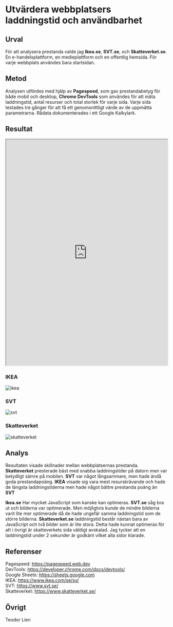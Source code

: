 

# Utvärdera webbplatsers laddningstid och användbarhet

## Urval  
För att analysera prestanda valde jag **Ikea.se**, **SVT.se**, och **Skatteverket.se**. En e-handelsplattform, en medieplattform och en offentlig hemsida. För varje webbplats användes bara startsidan.

## Metod  
Analysen utfördes med hjälp av **Pagespeed**, som gav prestandabetyg för både mobil och desktop, **Chrome DevTools** som användes för att mäta laddningstid, antal resurser och total storlek för varje sida. Varje sida testades tre gånger för att få ett genomsnittligt värde av de uppmätta parametrarna. Rådata dokumenterades i ett Google Kalkylark.

## Resultat
<iframe style="width: 100%; height: 705px;" src="https://docs.google.com/spreadsheets/d/e/2PACX-1vSQyoc8HKWwI-9fygXI2QvIH0qdfwoHXzOkX0DEZkfH2Ycpz1S9byeBN72IdDvAyQOqPjmuJXH2IP7E/pubhtml?widget=true&amp;headers=false"></iframe>

### IKEA
![ikea](../image/ikea.png?width=600)

### SVT
![svt](../image/svt2.png?width=600)

### Skatteverket
![skatteverket](../image/skatteverket.png?width=600)

## Analys  
Resultaten visade skillnader mellan webbplatsernas prestanda. **Skatteverket** presterade bäst med snabba laddningstider på datorn men var betydligt sämre på mobilen. **SVT** var något långsammare, men hade ändå goda prestandapoäng. **IKEA** visade sig vara mest resurskrävande och hade de längsta laddningstiderna men hade något bättre prestanda poäng än **SVT**

**Ikea.se** Har mycket JavaScript som kanske kan optimeras. **SVT.se** såg bra ut och bilderna var optimerade. Men möjligtvis kunde de mindre bilderna varit lite mer optimerade då de hade ungefär samma laddningstid som de större bilderna. **Skatteverket.se** laddningstid består nästan bara av JavaScript och två bilder som är lite stora. Detta hade kunnat optimeras för att i övrigt är skatteverkets sida väldigt avskalad. Jag tycker att en laddningstid under 2 sekunder är godkänt vilket alla sidor klarade.

## Referenser  
Pagespeed: https://pagespeed.web.dev    
DevTools: https://developer.chrome.com/docs/devtools/   
Google Sheets: https://sheets.google.com    
IKEA: https://www.ikea.com/se/sv/   
SVT: https://www.svt.se/    
Skatteverket: https://www.skatteverket.se/

## Övrigt

Teodor Lien

